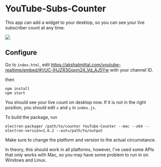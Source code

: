 # YouTube-Subs-Counter
This app can add a widget to your desktop, so you can see your live subscriber count at any time.

![](https://i.imgur.com/RzCYXNm.jpg)


## Configure
Go to `index.html`, edit https://akshatmittal.com/youtube-realtime/embed/#!/UC-lHJZR3Gqxm24_Vd_AJ5Yw with your channel ID.

then

```
npm install
npm start
```

You should see your live count on desktop now. If it is not in the right position, you should edit `x` and `y` in `index.js`.

To build the package, run

```
electron-packager /path/to/counter YouTube-Counter --mac --x64 --electron-version=1.6.2 --out=/path/to/output
```
Make sure to change the platform and version to the actual circumstance.

In theory, this should work in all platforms, however, I've used some APIs that only works with Mac, so you may have some problem to run in on Windows and Linux.

